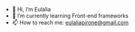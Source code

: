 - 👋 Hi, I’m Eulalia
- 🌱 I’m currently learning Front-end frameworks
- 📫 How to reach me: eulaliapirone@gmail.com

<!---
eulaliapi/eulaliapi is a ✨ special ✨ repository because its `README.md` (this file) appears on your GitHub profile.
You can click the Preview link to take a look at your changes.
--->
